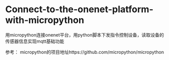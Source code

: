 # Connect-to-the-onenet-platform-with-micropython
用micropython连接onenet平台，用python脚本下发指令控制设备，读取设备的传感器信息实现mqtt基础功能

参考：
micropython的项目地址https://github.com/micropython/micropython
